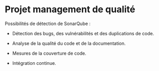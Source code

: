# Projet management de qualité


Possibilités de détection de SonarQube : 

- Détection des bugs, des vulnérabilités et des duplications de code.

- Analyse de la qualité du code et de la documentation.

- Mesures de la couverture de code.

- Intégration continue.


